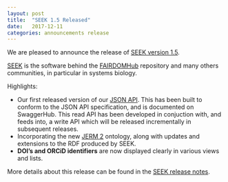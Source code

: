 ```yaml
---
layout: post
title:  "SEEK 1.5 Released"
date:   2017-12-11
categories: announcements release
---
```


We are pleased to announce the release of [SEEK version 1.5](http://docs.seek4science.org/tech/releases/#version-150).

[SEEK](http://seek4science.org/) is the software behind the [FAIRDOMHub](https://fairdomhub.org) repository and many others communities, in particular in systems biology.

Highlights:

* Our first released version of our [JSON API](http://docs.seek4science.org/help/user-guide/api.html). This has been built to conform to the JSON API specification, and is documented on SwaggerHub. This read API has been developed in conjuction with, and feeds into, a write API which will be released incrementally in subsequent releases.
* Incorporating the new [JERM 2](http://jermontology.org/) ontology, along with updates and extensions to the RDF produced by SEEK.
* **DOI’s and ORCiD identifiers** are now displayed clearly in various views and lists.

More details about this release can be found in the [SEEK release notes](http://docs.seek4science.org/tech/releases/#version-150).

